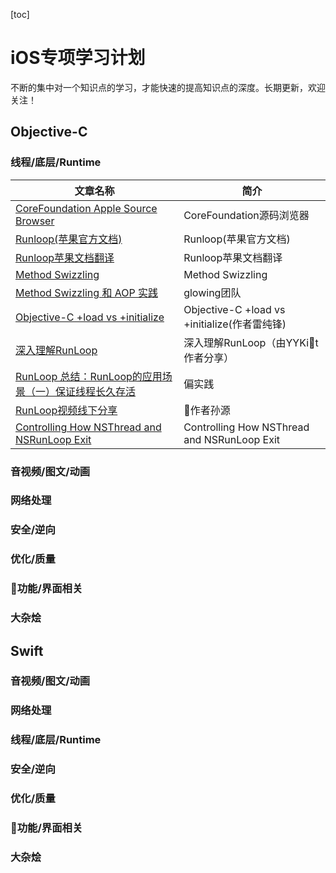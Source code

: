 
[toc]

# iOS专项学习计划

不断的集中对一个知识点的学习，才能快速的提高知识点的深度。长期更新，欢迎关注！

## Objective-C

### 线程/底层/Runtime

文章名称 | 简介 |
----|------|
[CoreFoundation Apple Source Browser](https://opensource.apple.com/tarballs/CF/) |  CoreFoundation源码浏览器  |
[Runloop(苹果官方文档)](https://developer.apple.com/library/content/documentation/Cocoa/Conceptual/Multithreading/RunLoopManagement/RunLoopManagement.html#//apple_ref/doc/uid/10000057i-CH16-SW1) | Runloop(苹果官方文档)
[Runloop苹果文档翻译](http://blog.sina.com.cn/s/blog_4cd8dd130101ntiy.html) | Runloop苹果文档翻译
[Method Swizzling](http://nshipster.com/method-swizzling/) | Method Swizzling
[Method Swizzling 和 AOP 实践](http://tech.glowing.com/cn/method-swizzling-aop/) | glowing团队
[Objective-C +load vs +initialize](http://blog.leichunfeng.com/blog/2015/05/02/objective-c-plus-load-vs-plus-initialize/) | Objective-C +load vs +initialize(作者雷纯锋)
[深入理解RunLoop](http://blog.ibireme.com/2015/05/18/runloop/) | 深入理解RunLoop（由YYKit作者分享）
[RunLoop 总结：RunLoop的应用场景（一）保证线程长久存活](http://www.jianshu.com/p/902741bcf707) | 偏实践
[RunLoop视频线下分享](http://v.youku.com/v_show/id_XODgxODkzODI0.html) | 作者孙源
[Controlling How NSThread and NSRunLoop Exit](http://shaheengandhi.com/controlling-thread-exit/) | Controlling How NSThread and NSRunLoop Exit

### 音视频/图文/动画

### 网络处理

### 安全/逆向

### 优化/质量

### 功能/界面相关

### 大杂烩

## Swift

### 音视频/图文/动画

### 网络处理

### 线程/底层/Runtime

### 安全/逆向

### 优化/质量

### 功能/界面相关

### 大杂烩
